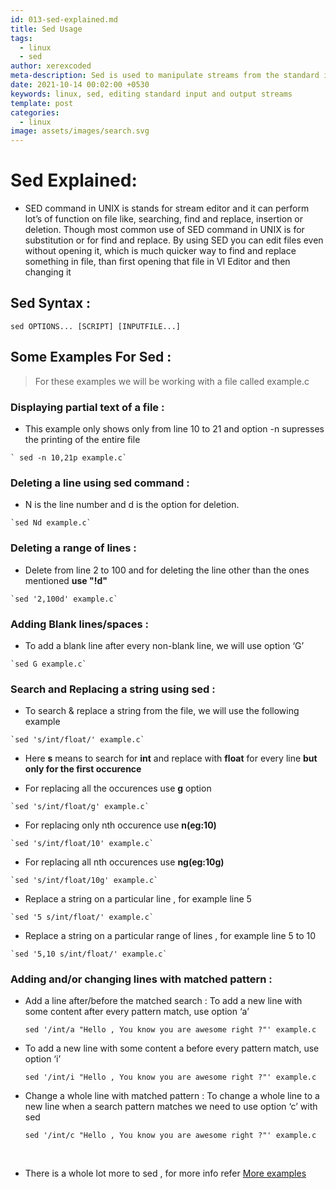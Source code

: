 ```yaml
---
id: 013-sed-explained.md
title: Sed Usage
tags: 
  - linux
  - sed
author: xerexcoded 
meta-description: Sed is used to manipulate streams from the standard input and output
date: 2021-10-14 00:02:00 +0530 
keywords: linux, sed, editing standard input and output streams
template: post
categories:
  - linux
image: assets/images/search.svg
--- 
```


# Sed Explained:

+ SED command in UNIX is stands for stream editor and it can perform lot’s of function on file like, searching, find and replace, insertion or deletion. Though most common use of SED command in UNIX is for substitution or for find and replace. By using SED you can edit files even without opening it, which is much quicker way to find and replace something in file, than first opening that file in VI Editor and then changing it
 

## Sed Syntax : 
   `sed OPTIONS... [SCRIPT] [INPUTFILE...]` 

## Some Examples For Sed : 

> For these examples we will be working with a file called example.c

### Displaying partial text of a file :
 
   + This example only shows only from line 10 to 21 and option -n supresses the printing of the entire file
  
    ` sed -n 10,21p example.c` 
     
### Deleting a line using sed command :
 
   + N is the line number and d is the option for deletion.
  
    `sed Nd example.c`
  
### Deleting a range of lines :
 
   + Delete from line 2 to 100 and for deleting the line other than the ones mentioned **use "!d"**
   
    `sed '2,100d' example.c`
    
###  Adding Blank lines/spaces :
 
   + To add a blank line after every non-blank line, we will use option ‘G’
   
    `sed G example.c`

### Search and Replacing a string using sed : 
   + To search & replace a string from the file, we will use the following example
   
    `sed 's/int/float/' example.c`
 
   + Here **s** means to search for **int** and replace with **float** for every line **but only for the first occurence** 
 
   + For replacing all the occurences use **g** option
   
    `sed 's/int/float/g' example.c`
 
   + For replacing only nth occurence use **n(eg:10)** 
   
    `sed 's/int/float/10' example.c`
 
   + For replacing all nth occurences use **ng(eg:10g)** 
  
    `sed 's/int/float/10g' example.c`
 
   + Replace a string on a particular line , for example line 5
   
    `sed '5 s/int/float/' example.c` 
 
   + Replace a string on a particular range of lines , for example line 5 to 10
  
    `sed '5,10 s/int/float/' example.c` 
     
     
### Adding and/or changing lines with matched pattern :
  
  + Add a line after/before the matched search : To add a new line with some content after every pattern match, use option ‘a’ 
   
    `sed '/int/a "Hello , You know you are awesome right ?"' example.c`

  + To add a new line with some content a before every pattern match, use option ‘i’ 
  
    `sed '/int/i "Hello , You know you are awesome right ?"' example.c`

  + Change a whole line with matched pattern : To change a whole line to a new line when a search pattern matches we need to use option ‘c’ with sed 
 
    `sed '/int/c "Hello , You know you are awesome right ?"' example.c`
     
 <br/>
 
 + There is a whole lot more to sed , for more info refer [More examples](https://linuxhint.com/50_sed_command_examples/)
     
     
     
     
     
     
     
     
     
     
     
     
     
